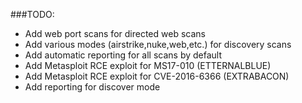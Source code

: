 ###TODO:

* Add web port scans for directed web scans
* Add various modes (airstrike,nuke,web,etc.) for discovery scans
* Add automatic reporting for all scans by default
* Add Metasploit RCE exploit for MS17-010 (ETTERNALBLUE)
* Add Metasploit RCE exploit for CVE-2016-6366 (EXTRABACON)
* Add reporting for discover mode
